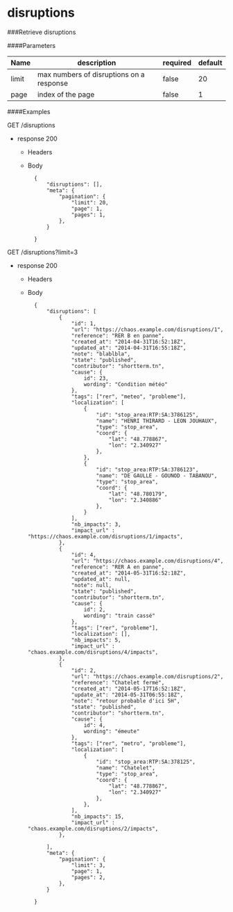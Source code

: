 # disruptions

###Retrieve disruptions

####Parameters

| Name  | description                              | required | default |
| ----- | ---------------------------------------- | -------- | ------- |
| limit | max numbers of disruptions on a response | false    | 20      |
| page  | index of the page                        | false    | 1       |

####Examples

GET /disruptions

- response 200
    * Headers
    * Body

            {
                "disruptions": [],
                "meta": {
                    "pagination": {
                        "limit": 20,
                        "page": 1,
                        "pages": 1,
                    },
                }

            }


GET /disruptions?limit=3

- response 200
    * Headers
    * Body

            {
                "disruptions": [
                    {
                        "id": 1,
                        "url": "https://chaos.example.com/disruptions/1",
                        "reference": "RER B en panne",
                        "created_at": "2014-04-31T16:52:18Z",
                        "updated_at": "2014-04-31T16:55:18Z",
                        "note": "blablbla",
                        "state": "published",
                        "contributor": "shortterm.tn",
                        "cause": {
                            id": 23,
                            wording": "Condition météo"
                        },
                        "tags": ["rer", "meteo", "probleme"],
                        "localization": [
                            {
                                "id": "stop_area:RTP:SA:3786125",
                                "name": "HENRI THIRARD - LEON JOUHAUX",
                                "type": "stop_area",
                                "coord": {
                                    "lat": "48.778867",
                                    "lon": "2.340927"
                                },
                            },
                            {
                                "id": "stop_area:RTP:SA:3786123",
                                "name": "DE GAULLE - GOUNOD - TABANOU",
                                "type": "stop_area",
                                "coord": {
                                    "lat": "48.780179",
                                    "lon": "2.340886"
                                },
                            }
                        ],
                        "nb_impacts": 3,
                        "impact_url" : "https://chaos.example.com/disruptions/1/impacts",
                    },
                    {
                        "id": 4,
                        "url": "https://chaos.example.com/disruptions/4",
                        "reference": "RER A en panne",
                        "created_at": "2014-05-31T16:52:18Z",
                        "updated_at": null,
                        "note": null,
                        "state": "published",
                        "contributor": "shortterm.tn",
                        "cause": {
                            id": 2,
                            wording": "train cassé"
                        },
                        "tags": ["rer", "probleme"],
                        "localization": [],
                        "nb_impacts": 5,
                        "impact_url" : "chaos.example.com/disruptions/4/impacts",
                    },
                    {
                        "id": 2,
                        "url": "https://chaos.example.com/disruptions/2",
                        "reference": "Chatelet fermé",
                        "created_at": "2014-05-17T16:52:18Z",
                        "update_at": "2014-05-31T06:55:18Z",
                        "note": "retour probable d'ici 5H",
                        "state": "published",
                        "contributor": "shortterm.tn",
                        "cause": {
                            id": 4,
                            wording": "émeute"
                        },
                        "tags": ["rer", "metro", "probleme"],
                        "localization": [
                            {
                                "id": "stop_area:RTP:SA:378125",
                                "name": "Chatelet",
                                "type": "stop_area",
                                "coord": {
                                    "lat": "48.778867",
                                    "lon": "2.340927"
                                },
                            },
                        ],
                        "nb_impacts": 15,
                        "impact_url" : "chaos.example.com/disruptions/2/impacts",
                    },

                ],
                "meta": {
                    "pagination": {
                        "limit": 3,
                        "page": 1,
                        "pages": 2,
                    },
                }

            }

